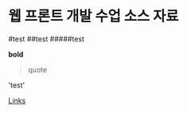 # 웹 프론트 개발 수업 소스 자료

#test
##test
#####test

**bold**

> quote

'test'

[Links](http://www.naver.com)